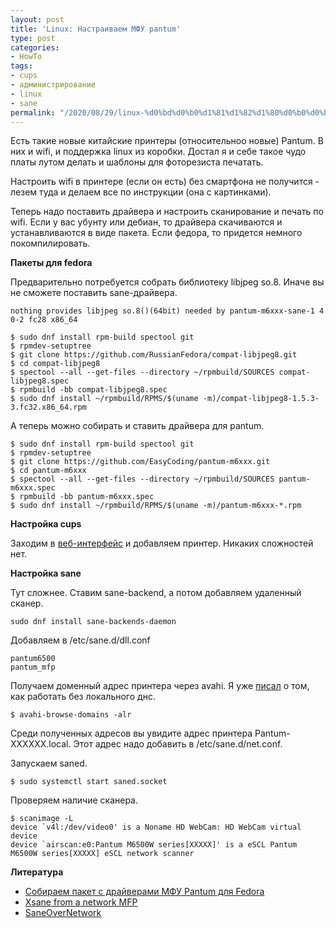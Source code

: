 ```yaml
---
layout: post
title: 'Linux: Настраиваем МФУ pantum'
type: post
categories:
- HowTo
tags:
- cups
- администрирование
- linux
- sane
permalink: "/2020/08/29/linux-%d0%bd%d0%b0%d1%81%d1%82%d1%80%d0%b0%d0%b8%d0%b2%d0%b0%d0%b5%d0%bc-%d0%bc%d1%84%d1%83-pantum/"
---
```


Есть такие новые китайские принтеры (относительноо новые) Pantum. В них и wifi, и поддержка linux из коробки. Достал я и себе такое чудо платы лутом делать и шаблоны для фоторезиста печатать.

Настроить wifi в принтере (если он есть) без смартфона не получится - лезем туда и делаем все по инструкции (она с картинками).

Теперь надо поставить драйвера и настроить сканирование и печать по wifi. Если у вас убунту или дебиан, то драйвера скачиваются и устанавливаются в виде пакета. Если федора, то придется немного покомпилировать.

**Пакеты для fedora**

Предварительно потребуется собрать библиотеку libjpeg so.8. Иначе вы не сможете поставить sane-драйвера.

```
nothing provides libjpeg so.8()(64bit) needed by pantum-m6xxx-sane-1 4 0-2 fc28 x86_64
```

```shell
$ sudo dnf install rpm-build spectool git
$ rpmdev-setuptree
$ git clone https://github.com/RussianFedora/compat-libjpeg8.git
$ cd compat-libjpeg8
$ spectool --all --get-files --directory ~/rpmbuild/SOURCES compat-libjpeg8.spec
$ rpmbuild -bb compat-libjpeg8.spec
$ sudo dnf install ~/rpmbuild/RPMS/$(uname -m)/compat-libjpeg8-1.5.3-3.fc32.x86_64.rpm
```

А теперь можно собирать и ставить драйвера для pantum.

```shell
$ sudo dnf install rpm-build spectool git
$ rpmdev-setuptree
$ git clone https://github.com/EasyCoding/pantum-m6xxx.git
$ cd pantum-m6xxx
$ spectool --all --get-files --directory ~/rpmbuild/SOURCES pantum-m6xxx.spec
$ rpmbuild -bb pantum-m6xxx.spec
$ sudo dnf install ~/rpmbuild/RPMS/$(uname -m)/pantum-m6xxx-*.rpm
```

**Настройка cups**

Заходим в [веб-интерфейс](http://localhost:631/) и добавляем принтер. Никаких сложностей нет.

**Настройка sane**

Тут сложнее. Ставим sane-backend, а потом добавляем удаленный сканер.

```shell
sudo dnf install sane-backends-daemon
```

Добавляем в /etc/sane.d/dll.conf

```text
pantum6500
pantum_mfp
```

Получаем доменный адрес принтера через avahi. Я уже [писал](https://russianpenguin.ru/2016/04/08/%d0%ba%d0%b0%d0%ba-%d0%b6%d0%b8%d1%82%d1%8c-%d0%b2-%d0%bb%d0%be%d0%ba%d0%b0%d0%bb%d1%8c%d0%bd%d0%be%d0%b9-%d1%81%d0%b5%d1%82%d0%b8-%d0%b1%d0%b5%d0%b7-dns/) о том, как работать без локального днс.

```shell
$ avahi-browse-domains -alr
```

Среди полученных адресов вы увидите адрес принтера Pantum-XXXXXX.local. Этот адрес надо добавить в /etc/sane.d/net.conf.

Запускаем saned.

```shell
$ sudo systemctl start saned.socket
```

Проверяем наличие сканера.

```shell
$ scanimage -L 
device `v4l:/dev/video0' is a Noname HD WebCam: HD WebCam virtual device 
device `airscan:e0:Pantum M6500W series[XXXXX]' is a eSCL Pantum M6500W series[XXXXX] eSCL network scanner
```

**Литература**
* [Собираем пакет с драйверами МФУ Pantum для Fedora](https://www.easycoding.org/2018/02/11/sobiraem-paket-s-drajverami-mfu-pantum-dlya-fedora.html)
* [Xsane from a network MFP](https://forums.linuxmint.com/viewtopic.php?p=1204049&sid=68afd6af54d2b9f15fa0394439fe43ac#p1204049)
* [SaneOverNetwork](https://wiki.debian.org/SaneOverNetwork)
